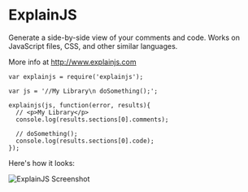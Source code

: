 
# ExplainJS

Generate a side-by-side view of your comments and code. Works on JavaScript files, CSS, and other similar languages.

More info at http://www.explainjs.com


	var explainjs = require('explainjs');

	var js = '//My Library\n doSomething();';

	explainjs(js, function(error, results){
	  // <p>My Library</p>
	  console.log(results.sections[0].comments);
	
	  // doSomething();
	  console.log(results.sections[0].code);
	});

Here's how it looks:

![ExplainJS Screenshot](http://www.explainjs.com/static/images/screenshot.jpg)

